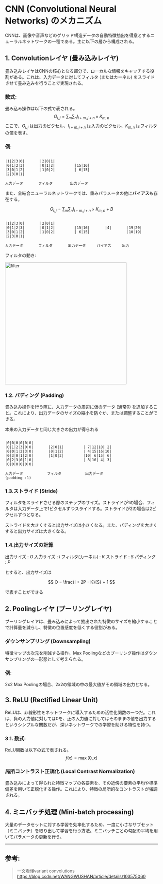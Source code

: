 # CNN (Convolutional Neural Networks) のメカニズム

CNNは、画像や音声などのグリッド構造データの自動特徴抽出を得意とするニューラルネットワークの一種である。主に以下の層から構成される。

## 1. Convolutionレイヤ (畳み込みレイヤ)

畳み込みレイヤはCNNの核心となる部分で、ローカルな情報をキャッチする役割がある。これは、入力データに対してフィルタ (またはカーネル) をスライドさせて畳み込みを行うことで実現される。

### 数式:

畳み込み操作は以下の式で表される。
$$
O_{i,j} = \sum_{m} \sum_{n} I_{i+m, j+n} \times K_{m, n}
$$
ここで、$O_{i,j}$ は出力のピクセル、$I_{i+m, j+n}$ は入力のピクセル、$K_{m, n}$ はフィルタの値を表す。

### 例:

```text

|1|2|3|0|       |2|0|1|         
|0|1|2|3|       |0|1|2|         |15|16|
|3|0|1|2|       |1|0|2|         | 6|15|
|2|3|0|1|

入力データ       フィルタ        出力データ
```

また、全結合ニューラルネットワークでは、重みパラメータの他に**バイアス**も存在する。

$$
O_{i,j} = \sum_{m} \sum_{n} I_{i+m, j+n} \times K_{m, n} + B
$$

```text

|1|2|3|0|       |2|0|1|         
|0|1|2|3|       |0|1|2|         |15|16|       |4|       |19|20|
|3|0|1|2|       |1|0|2|         | 6|15|                 |10|19|
|2|3|0|1|

入力データ       フィルタ       出力データ     バイアス     出力
``````

フィルタの動き:

<img alt="filter" src="../pics/filter.gif" width="400"/>

### 1.2. **パディング (Padding)**

畳み込み操作を行う際に、入力データの周辺に仮のデータ (通常0) を追加すること。これにより、出力データのサイズの縮小を防ぐか、または調整することができる。

本来の入力データと同じ大きさの出力が得られる

~~~text

|0|0|0|0|0|0|
|0|1|2|3|0|0|       |2|0|1|         | 7|12|10| 2|
|0|0|1|2|3|0|       |0|1|2|         | 4|15|16|10|
|0|3|0|1|2|0|       |1|0|2|         |10| 6|15| 6|
|0|2|3|0|1|0|                       | 8|10| 4| 3|
|0|0|0|0|0|0|

入力データ           フィルタ           出力データ
(padding :1)
~~~

### 1.3.**ストライド (Stride)**

フィルタをスライドさせる際のステップのサイズ。ストライドが1の場合、フィルタは入力データ上で1ピクセルずつスライドする。ストライドが2の場合は2ピクセルずつとなる。

ストライドを大きくすると出力サイズは小さくなる。また、パディングを大きくすると出力サイズは大きくなる。

### 1.4.出力サイズの計算

出力サイズ : $O$ 
入力サイズ : $I$ 
フィルタ(カーネル) : $K$
ストライド : $S$
パディング : $P$

とすると、出力サイズは

$$
O = \frac{I + 2P - K}{S} + 1  
$$

で表すことができる

## 2. Poolingレイヤ (プーリングレイヤ)

プーリングレイヤは、畳み込みによって抽出された特徴のサイズを縮小することで計算量を減らし、特徴の位置感度を低くする役割がある。

### **ダウンサンプリング (Downsampling)**

特徴マップの次元を削減する操作。Max Poolingなどのプーリング操作はダウンサンプリングの一形態として考えられる。

### 例:

2x2 Max Poolingの場合、2x2の領域の中の最大値がその領域の出力となる。

## 3. ReLU (Rectified Linear Unit)

ReLUは、非線形性をネットワークに導入するための活性化関数の一つだ。これは、負の入力値に対しては0を、正の入力値に対してはそのままの値を出力するというシンプルな関数だが、深いネットワークでの学習を助ける特性を持つ。


### 3.1. 数式:

ReLU関数は以下の式で表される。
$$
f(x) = \max(0, x)
$$

### **局所コントラスト正規化 (Local Contrast Normalization)**

畳み込みによって得られた特徴マップの各要素を、その近傍の要素の平均や標準偏差を用いて正規化する操作。これにより、特徴の局所的なコントラストが強調される。

## 4. ミニバッチ処理 (Mini-batch processing)

大量のデータセットに対する学習を効率化するため、一度に小さなサブセット（ミニバッチ）を取り出して学習を行う方法。ミニバッチごとの勾配の平均を用いてパラメータの更新を行う。

---

## 参考:

>一文看懂variant convolutions
> <https://blog.csdn.net/WANGWUSHAN/article/details/103575060>